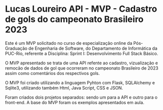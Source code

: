 # Lucas Loureiro API - MVP - Cadastro de gols do campeonato Brasileiro 2023

Este é um MVP solicitado no curso de especialização online da Pós-Graduação 
de Engenharia de Software, do Departamento de Informática da PUC-Rio, referente a 
Disciplina: Sprint I: Desenvolvimento Full Stack Básico. 

O MVP apresentado se trata de uma API refente ao cadastro, vizualização e 
remocão de dados de gol que ocorreram no campeonato Brasileiro de 2023
assim como comentários dos respectivos gols. 

O MVP foi criado utilizando a linguagem Pyhton com Flask, SQLAlchemy e Sqlite3, 
utilizando também Html, Java Script, CSS e JSON. 

Foram criados dois projetos separados: sendo um para a API e outro para o front-end. 
A base do MVP foram os exemplos apresentados em aula.
